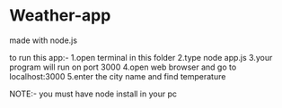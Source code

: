 # Weather-app
made with node.js 

to run this app:-
1.open terminal in this folder
2.type node app.js
3.your program will run on port 3000
4.open web browser and go to localhost:3000
5.enter the city name and find temperature

NOTE:-
you must have node install in your pc

